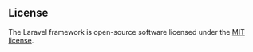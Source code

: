 

## 

## License

The Laravel framework is open-source software licensed under the [MIT license](https://opensource.org/licenses/MIT).
